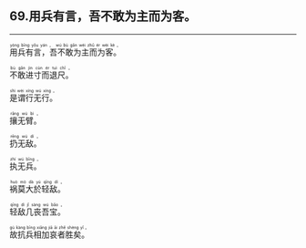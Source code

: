 ## 69.用兵有言，吾不敢为主而为客。
---


<ruby><rb> 用兵有言，吾不敢为主而为客。 </rb> <rt>yòng  bīng  yǒu  yán ， wú  bù  gǎn  wéi  zhǔ  ér  wèi  kè 。</rt></ruby>

<ruby><rb> 不敢进寸而退尺。 </rb> <rt>bù  gǎn  jìn  cùn  ér  tuì  chǐ 。</rt></ruby>

<ruby><rb> 是谓行无行。 </rb> <rt>shì  wèi  xíng  wú  xíng 。</rt></ruby>

<ruby><rb> 攘无臂。 </rb> <rt>rǎng  wú  bì 。</rt></ruby>

<ruby><rb> 扔无敌。 </rb> <rt>rēng  wú  dí 。</rt></ruby>

<ruby><rb> 执无兵。 </rb> <rt>zhí  wú  bīng 。</rt></ruby>

<ruby><rb> 祸莫大於轻敌。 </rb> <rt>huò  mò  dà  yú  qīng  dí 。</rt></ruby>

<ruby><rb> 轻敌几丧吾宝。 </rb> <rt>qīng  dí  jǐ  sàng  wú  bǎo 。</rt></ruby>

<ruby><rb> 故抗兵相加哀者胜矣。 </rb> <rt>gù  kàng  bīng  xiāng  jiā  āi  zhě  shèng  yǐ 。</rt></ruby>

